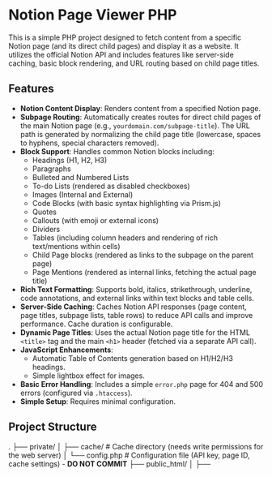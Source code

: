# Notion Page Viewer PHP

This is a simple PHP project designed to fetch content from a specific Notion page (and its direct child pages) and display it as a website. It utilizes the official Notion API and includes features like server-side caching, basic block rendering, and URL routing based on child page titles.

## Features

*   **Notion Content Display**: Renders content from a specified Notion page.
*   **Subpage Routing**: Automatically creates routes for direct child pages of the main Notion page (e.g., `yourdomain.com/subpage-title`). The URL path is generated by normalizing the child page title (lowercase, spaces to hyphens, special characters removed).
*   **Block Support**: Handles common Notion blocks including:
    *   Headings (H1, H2, H3)
    *   Paragraphs
    *   Bulleted and Numbered Lists
    *   To-do Lists (rendered as disabled checkboxes)
    *   Images (Internal and External)
    *   Code Blocks (with basic syntax highlighting via Prism.js)
    *   Quotes
    *   Callouts (with emoji or external icons)
    *   Dividers
    *   Tables (including column headers and rendering of rich text/mentions within cells)
    *   Child Page blocks (rendered as links to the subpage on the parent page)
    *   Page Mentions (rendered as internal links, fetching the actual page title)
*   **Rich Text Formatting**: Supports bold, italics, strikethrough, underline, code annotations, and external links within text blocks and table cells.
*   **Server-Side Caching**: Caches Notion API responses (page content, page titles, subpage lists, table rows) to reduce API calls and improve performance. Cache duration is configurable.
*   **Dynamic Page Titles**: Uses the actual Notion page title for the HTML `<title>` tag and the main `<h1>` header (fetched via a separate API call).
*   **JavaScript Enhancements**:
    *   Automatic Table of Contents generation based on H1/H2/H3 headings.
    *   Simple lightbox effect for images.
*   **Basic Error Handling**: Includes a simple `error.php` page for 404 and 500 errors (configured via `.htaccess`).
*   **Simple Setup**: Requires minimal configuration.

## Project Structure

.
├── private/
│   ├── cache/          # Cache directory (needs write permissions for the web server)
│   └── config.php      # Configuration file (API key, page ID, cache settings) - **DO NOT COMMIT**
├── public_html/
│   ├── 